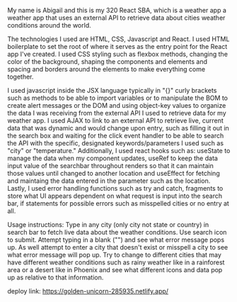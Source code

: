 My name is Abigail and this is my 320 React SBA, which is a weather app a weather app that uses an external API to retrieve data about cities weather conditions around the world. 

The technologies I used are HTML, CSS, Javascript and React. I used HTML boilerplate to set the root of where it serves as the entry point for the React app I've created. I used CSS styling such as flexbox methods, changing the color of the background, shaping the components and elements and spacing and borders around the elements to make everything come together.

 I used javascript inside the JSX language typically in "{}" curly brackets such as methods to be able to import variables or to manipulate the BOM to create alert messages or  the DOM and using object-key values to organize the data I was receiving from the external API I used to retrieve data for my weather app.
I used AJAX to link to an external API to retrieve live, current data that was dynamic and would change upon entry, such as filling it out in the search box and waiting for the click event handler to be able to search the API with the specific, designated keywords/parameters  I used such as "city" or "temperature." Additionally, I used react hooks such as: useState to manage the data when my component updates, useRef to keep the data input value of the searchbar throughout renders so that it can maintain those values until changed to another location and useEffect for fetching and maintaing the data entered in the parameter such as the location.
Lastly, I used error handling functions such as try and catch, fragments to store what UI appears dependent on what request is input into the search bar, if statements for possible errors such as misspelled cities or no entry at all. 

Usage instructions:
Type in any city (only city not state or country) in search bar to fetch live data about the weather conditions. Use search icon to submit. Attempt typing in a blank ("") and see what error message pops up. As well attempt to enter a city that doesn't exist or misspell a city to see what error message will pop up. Try to change to different cities that may have different weather conditions such as rainy weather like in a rainforest area or a desert like in Phoenix and see what different icons and data pop up as relative to that information.


deploy link: https://golden-unicorn-285935.netlify.app/


